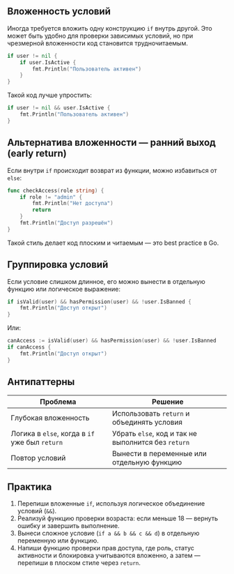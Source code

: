 
## Вложенность условий

Иногда требуется вложить одну конструкцию `if` внутрь другой. Это может быть удобно для проверки зависимых условий, но при чрезмерной вложенности код становится трудночитаемым.

```go
if user != nil {
    if user.IsActive {
        fmt.Println("Пользователь активен")
    }
}
```

Такой код лучше упростить:

```go
if user != nil && user.IsActive {
    fmt.Println("Пользователь активен")
}
```

## Альтернатива вложенности — ранний выход (early return)

Если внутри `if` происходит возврат из функции, можно избавиться от `else`:

```go
func checkAccess(role string) {
    if role != "admin" {
        fmt.Println("Нет доступа")
        return
    }
    fmt.Println("Доступ разрешён")
}
```

Такой стиль делает код плоским и читаемым — это best practice в Go.

## Группировка условий

Если условие слишком длинное, его можно вынести в отдельную функцию или логическое выражение:

```go
if isValid(user) && hasPermission(user) && !user.IsBanned {
    fmt.Println("Доступ открыт")
}
```

Или:

```go
canAccess := isValid(user) && hasPermission(user) && !user.IsBanned
if canAccess {
    fmt.Println("Доступ открыт")
}
```

## Антипаттерны

| Проблема | Решение |
|---------|---------|
| Глубокая вложенность | Использовать `return` и объединять условия |
| Логика в `else`, когда в `if` уже был `return` | Убрать `else`, код и так не выполнится без `return` |
| Повтор условий | Вынести в переменные или отдельную функцию |

## Практика

1. Перепиши вложенные `if`, используя логическое объединение условий (`&&`).
2. Реализуй функцию проверки возраста: если меньше 18 — вернуть ошибку и завершить выполнение.
3. Вынеси сложное условие (`if a && b && c && d`) в отдельную переменную или функцию.
4. Напиши функцию проверки прав доступа, где роль, статус активности и блокировка учитываются вложенно, а затем — перепиши в плоском стиле через `return`.
